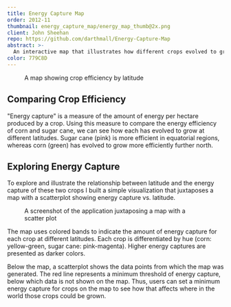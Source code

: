 ```yaml
---
title: Energy Capture Map
order: 2012-11
thumbnail: energy_capture_map/energy_map_thumb@2x.png
client: John Sheehan
repo: https://github.com/darthmall/Energy-Capture-Map
abstract: >-
  An interactive map that illustrates how different crops evolved to grow more efficiently at different latitudes.
color: 779C8D
---
```


<figure>
  <img alt=""
      src="{% link assets/img/energy_capture_map/energy_capture_map.png %}" />
  <figcaption>A map showing crop efficiency by latitude</figcaption>
</figure>

## Comparing Crop Efficiency

"Energy capture" is a measure of the amount of energy per hectare produced by a crop. Using this measure to compare the energy efficiency of corn and sugar cane, we can see how each has evolved to grow at different latitudes. Sugar cane (pink) is more efficient in equatorial regions, whereas corn (green) has evolved to grow more efficiently further north.

## Exploring Energy Capture

To explore and illustrate the relationship between latitude and the energy capture of these two crops I built a simple visualization that juxtaposes a map with a scatterplot showing energy capture vs. latitude.

<figure>
  <img alt=""
      src="{% link assets/img/energy_capture_map/screenshot.png %}" />
  <figcaption>A screenshot of the application juxtaposing a map with a scatter plot</figcaption>
</figure>

The map uses colored bands to indicate the amount of energy capture for each crop at different latitudes. Each crop is differentiated by hue (corn: yellow-green, sugar cane: pink-magenta). Higher energy captures are presented as darker colors.

Below the map, a scatterplot shows the data points from which the map was generated. The red line represents a minimum threshold of energy capture, below which data is not shown on the map. Thus, users can set a minimum energy capture for crops on the map to see how that affects where in the world those crops could be grown.
